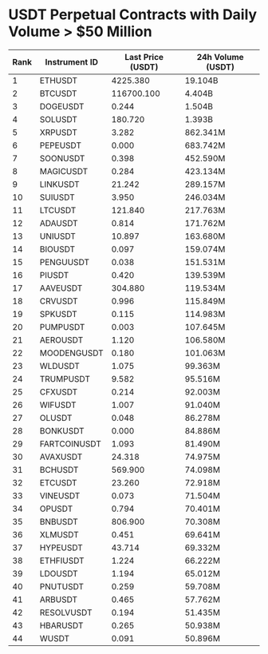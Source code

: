 # USDT Perpetual Contracts with Daily Volume > $50 Million

| Rank | Instrument ID | Last Price (USDT) | 24h Volume (USDT) |
|------|---------------|-------------------|-------------------|
| 1 | ETHUSDT | 4225.380 | 19.104B |
| 2 | BTCUSDT | 116700.100 | 4.404B |
| 3 | DOGEUSDT | 0.244 | 1.504B |
| 4 | SOLUSDT | 180.720 | 1.393B |
| 5 | XRPUSDT | 3.282 | 862.341M |
| 6 | PEPEUSDT | 0.000 | 683.742M |
| 7 | SOONUSDT | 0.398 | 452.590M |
| 8 | MAGICUSDT | 0.284 | 423.134M |
| 9 | LINKUSDT | 21.242 | 289.157M |
| 10 | SUIUSDT | 3.950 | 246.034M |
| 11 | LTCUSDT | 121.840 | 217.763M |
| 12 | ADAUSDT | 0.814 | 171.762M |
| 13 | UNIUSDT | 10.897 | 163.680M |
| 14 | BIOUSDT | 0.097 | 159.074M |
| 15 | PENGUUSDT | 0.038 | 151.531M |
| 16 | PIUSDT | 0.420 | 139.539M |
| 17 | AAVEUSDT | 304.880 | 119.534M |
| 18 | CRVUSDT | 0.996 | 115.849M |
| 19 | SPKUSDT | 0.115 | 114.983M |
| 20 | PUMPUSDT | 0.003 | 107.645M |
| 21 | AEROUSDT | 1.120 | 106.580M |
| 22 | MOODENGUSDT | 0.180 | 101.063M |
| 23 | WLDUSDT | 1.075 | 99.363M |
| 24 | TRUMPUSDT | 9.582 | 95.516M |
| 25 | CFXUSDT | 0.214 | 92.003M |
| 26 | WIFUSDT | 1.007 | 91.040M |
| 27 | OLUSDT | 0.048 | 86.278M |
| 28 | BONKUSDT | 0.000 | 84.886M |
| 29 | FARTCOINUSDT | 1.093 | 81.490M |
| 30 | AVAXUSDT | 24.318 | 74.975M |
| 31 | BCHUSDT | 569.900 | 74.098M |
| 32 | ETCUSDT | 23.260 | 72.918M |
| 33 | VINEUSDT | 0.073 | 71.504M |
| 34 | OPUSDT | 0.794 | 70.401M |
| 35 | BNBUSDT | 806.900 | 70.308M |
| 36 | XLMUSDT | 0.451 | 69.641M |
| 37 | HYPEUSDT | 43.714 | 69.332M |
| 38 | ETHFIUSDT | 1.224 | 66.222M |
| 39 | LDOUSDT | 1.194 | 65.012M |
| 40 | PNUTUSDT | 0.259 | 59.708M |
| 41 | ARBUSDT | 0.465 | 57.762M |
| 42 | RESOLVUSDT | 0.194 | 51.435M |
| 43 | HBARUSDT | 0.265 | 50.938M |
| 44 | WUSDT | 0.091 | 50.896M |
